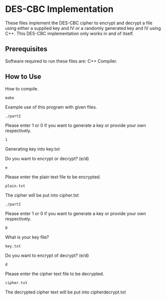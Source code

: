 # DES-CBC Implementation

These files implement the DES-CBC cipher to encrypt and decrypt a file using either a supplied key and IV 
or a randomly generated key and IV using C++. This DES-CBC implementation only works in and of itself.

## Prerequisites

Software required to run these files are: C++ Compiler.

## How to Use

How to compile.

```
make
```

Example use of this program with given files.

```
./part2
```

Please enter 1 or 0 if you want to generate a key or provide your own respectively.

```
1
```

Generating key into key.txt

Do you want to encrypt or decrypt? (e/d)

```
e
```

Please enter the plain text file to be encrypted.

```
plain.txt
```

The cipher will be put into cipher.txt

```
./part2
```

Please enter 1 or 0 if you want to generate a key or provide your own respectively.

```
0
```

What is your key file?

```
key.txt
```

Do you want to encrypt of decrypt? (e/d)

```
d
```

Please enter the cipher text file to be decrypted.

```
cipher.txt
```

The decrypted cipher text will be put into cipherdecrypt.txt
